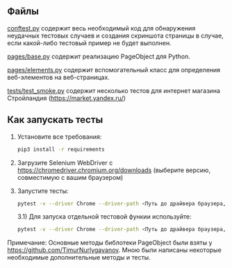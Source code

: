 Файлы
-----

[conftest.py](conftest.py) содержит весь необходимый код для обнаружения неудачных тестовых случаев и создания
скриншота страницы в случае, если какой-либо тестовый пример не будет выполнен.

[pages/base.py](pages/base.py) содержит реализацию PageObject для Python.

[pages/elements.py](pages/elements.py) содержит вспомогательный класс для определения веб-элементов на веб-страницах.

[tests/test_smoke.py](tests/test_smoke.py) содержит несколько тестов для интернет магазина Стройландия (https://market.yandex.ru/)


Как запускать тесты
----------------

1) Установите все требования:

    ```bash
    pip3 install -r requirements
    ```

2) Загрузите Selenium WebDriver с https://chromedriver.chromium.org/downloads (выберите версию, совместимую с вашим браузером)
3) Запустите тесты:

    ```bash
    pytest -v --driver Chrome --driver-path <Путь до драйвера браузера, загруженного на шаге 2>
    ```
    3.1) Для запуска отдельной тестовой функии используйте:

    ```bash
    pytest -v --driver Chrome --driver-path <Путь до драйвера браузера, загруженного на шаге 2> -k <'названии теста (функции)'>
    ```

Примечание: Основные методы библотеки PageObject были взяты у https://github.com/TimurNurlygayanov.
Мною были написаны некоторые необходимые дополнительные методы и тесты.